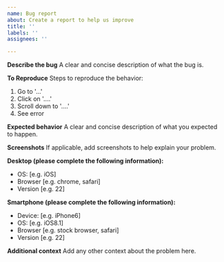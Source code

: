 ```yaml
---
name: Bug report
about: Create a report to help us improve
title: ''
labels: ''
assignees: ''

---
```


**Describe the bug**
A clear and concise description of what the bug is.

**To Reproduce**
Steps to reproduce the behavior:
1. Go to '...'
2. Click on '....'
3. Scroll down to '....'
4. See error

**Expected behavior**
A clear and concise description of what you expected to happen.

**Screenshots**
If applicable, add screenshots to help explain your problem.

**Desktop (please complete the following information):**
 - OS: [e.g.
iOS]
 - Browser [e.g.
chrome, safari]
 - Version [e.g. 22]

**Smartphone (please complete the following information):**
 - Device: [e.g.
iPhone6]
 - OS: [e.g.
iOS8.1]
 - Browser [e.g.
stock browser, safari]
 - Version [e.g. 22]

**Additional context**
Add any other context about the problem here.
